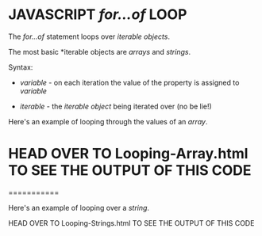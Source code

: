 # JAVASCRIPT *for...of* LOOP
The *for...of* statement loops over *iterable objects*.

The most basic *iterable objects are *arrays* and *strings*.

Syntax:

<script>
    for(variable of iterable){
        // statements or code blocks
    }
</script>

* *variable* - on each iteration the value of the property is assigned to *variable*

* *iterable* - the *iterable object* being iterated over (no be lie!)

Here's an example of looping through the values of an *array*.

<script>
    var animals = ["lion", "tiger",  "dog"];

    for(value of animals){
        document.write(value + "<br>");
    }
</script>

HEAD OVER TO Looping-Array.html TO SEE THE OUTPUT OF THIS CODE
===========
===========

Here's an example of looping over a *string*.

<script>
    var text = "Adiidevs";

    for (letter of text){
        document.write(letter + "<br>");
    }
</script>

HEAD OVER TO Looping-Strings.html TO SEE THE OUTPUT OF THIS CODE